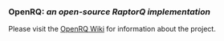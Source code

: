 ### OpenRQ: _an open-source RaptorQ implementation_

Please visit the [OpenRQ Wiki](https://github.com/openrq-team/OpenRQ/wiki) for information about the project.
